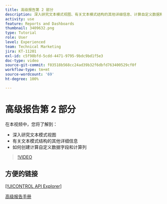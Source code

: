 ```yaml
---
title: 高级报告第 2 部分
description: 深入研究文本模式视图、有关文本模式结构的其他详细信息、计算自定义数据和计算列。
activity: use
feature: Reports and Dashboards
thumbnail: 3409632.png
type: Tutorial
role: User
level: Experienced
team: Technical Marketing
jira: KT-11201
exl-id: c5f98bfd-5cdd-4471-9795-9bdc9bd1f5e3
doc-type: video
source-git-commit: f03518b568cc24ad39b32f6dbfd763400529cf0f
workflow-type: tm+mt
source-wordcount: '69'
ht-degree: 100%

---
```


# 高级报告第 2 部分

在本视频中，您将了解到：

* 深入研究文本模式视图
* 有关文本模式结构的其他详细信息
* 如何创建计算自定义数据字段和计算列

>[!VIDEO](https://video.tv.adobe.com/v/3409634/?quality=12&learn=on&enablevpops)

## 方便的链接

[[!UICONTROL API Explorer]](https://developer.adobe.com/workfront/api-explorer/)

[高级报告手册](/help/assets/advanced-reporting-manual.pdf)
